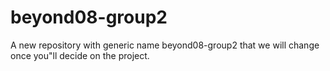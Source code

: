 # beyond08-group2
A new repository with generic name beyond08-group2 that we will change once you"ll decide on the project. 
